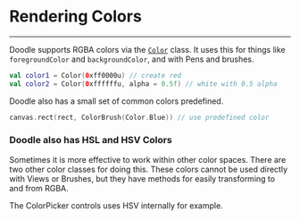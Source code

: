 # Rendering Colors
------------------

Doodle supports RGBA colors via the [`Color`](https://github.com/nacular/doodle/blob/master/Core/src/commonMain/kotlin/io/nacular/doodle/drawing/Color.kt#L12)
class. It uses this for things like `foregroundColor` and `backgroundColor`, and with Pens and brushes.

```kotlin
val color1 = Color(0xff0000u) // create red
val color2 = Color(0xffffffu, alpha = 0.5f) // white with 0.5 alpha
```

Doodle also has a small set of common colors predefined.

```kotlin
canvas.rect(rect, ColorBrush(Color.Blue)) // use predefined color
```

### Doodle also has HSL and HSV Colors

Sometimes it is more effective to work within other color spaces. There are two other color classes for doing this. These colors cannot be used
directly with Views or Brushes, but they have methods for easily transforming to and from RGBA.

The ColorPicker controls uses HSV internally for example.